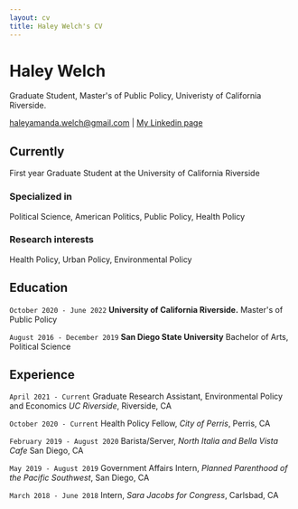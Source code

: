 ```yaml
---
layout: cv
title: Haley Welch's CV
---
```

# Haley Welch
Graduate Student, Master's of Public Policy, Univeristy of California Riverside.

<div id="webaddress">
<a href="haleyamanda.welch@gmail.com">haleyamanda.welch@gmail.com</a>
| <a href="www.linkedin.com/in/haley-welch-31a327121">My Linkedin page</a>
</div>


## Currently

First year Graduate Student at the University of California Riverside 

### Specialized in

Political Science, American Politics, Public Policy, Health Policy 


### Research interests

Health Policy, Urban Policy, Environmental Policy


## Education

`October 2020 - June 2022`
__University of California Riverside.__
Master's of Public Policy

`August 2016 - December 2019`
__San Diego State University__
Bachelor of Arts, Political Science




## Experience

`April 2021 - Current`
Graduate Research Assistant, Environmental Policy and Economics *UC Riverside*, Riverside, CA 


`October 2020 - Current`
Health Policy Fellow, *City of Perris*, Perris, CA 


`February 2019 - August 2020`
Barista/Server, *North Italia and Bella Vista Cafe* San Diego, CA 


`May 2019 - August 2019`
Government Affairs Intern, *Planned Parenthood of the Pacific Southwest*, San Diego, CA 



`March 2018 - June 2018`
 Intern, *Sara Jacobs for Congress*, Carlsbad, CA 



<!-- ### Footer

Last updated: May 2013 -->

